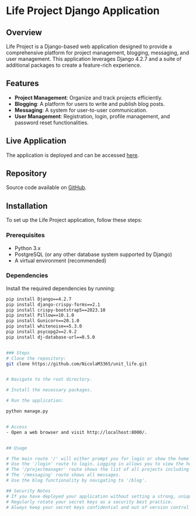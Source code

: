 # Life Project Django Application

## Overview

Life Project is a Django-based web application designed to provide a comprehensive platform for project management, blogging, messaging, and user management. This application leverages Django 4.2.7 and a suite of additional packages to create a feature-rich experience.

## Features

- **Project Management**: Organize and track projects efficiently.
- **Blogging**: A platform for users to write and publish blog posts.
- **Messaging**: A system for user-to-user communication.
- **User Management**: Registration, login, profile management, and password reset functionalities.

## Live Application

The application is deployed and can be accessed [here](https://life-project.onrender.com).

## Repository

Source code available on [GitHub](https://github.com/NicolaM3365/unit_life).

## Installation

To set up the Life Project application, follow these steps:

### Prerequisites

- Python 3.x
- PostgreSQL (or any other database system supported by Django)
- A virtual environment (recommended)


### Dependencies

Install the required dependencies by running:

```bash
pip install Django==4.2.7
pip install django-crispy-forms==2.1
pip install crispy-bootstrap5==2023.10
pip install Pillow==10.1.0
pip install Gunicorn==20.1.0
pip install whitenoise==5.3.0
pip install psycopg2==2.9.2
pip install dj-database-url==0.5.0


### Steps
# Clone the repository:
git clone https://github.com/NicolaM3365/unit_life.git


# Navigate to the root directory.

# Install the necessary packages.

# Run the application:

python manage.py


# Access 
- Open a web browser and visit http://localhost:8000/.


## Usage

# The main route '/' will either prompt you for login or show the home page if you're already logged in.
# Use the '/login' route to login. Logging in allows you to view the home page and read the Blog.
# The '/projectmanager' route shows the list of all projects including links to project tasks.
# The '/messaging' route shows all messages.
# Use the blog functionality by navigating to '/blog'.

## Security Notes
# If you have deployed your application without setting a strong, unique SECRET_KEY, it is crucial to update it immediately for production. Never use the default Django secret key in a production environment.
# Regularly rotate your secret keys as a security best practice.
# Always keep your secret keys confidential and out of version control systems.





